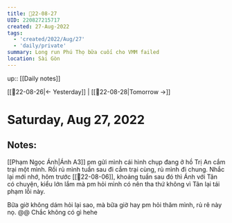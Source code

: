 ```yaml
---
title: 📝22-08-27
UID: 220827215717
created: 27-Aug-2022
tags:
  - 'created/2022/Aug/27'
  - 'daily/private'
summary: Long run Phú Thọ bữa cuối cho VMM failed
location: Sài Gòn
---
```


up:: [[Daily notes]]

[[📝22-08-26|<- Yesterday]] | [[📝22-08-28|Tomorrow ->]]
# Saturday, Aug 27, 2022

## Notes:

[[Phạm Ngọc Ánh|Ánh A3]] pm gửi mình cái hình chụp đang ở hồ Trị An cắm trại một mình. Rồi rủ mình tuần sau đi cắm trại cùng, rủ mình đi chung. Nhắc lại mới nhớ, hôm trước [[📝22-08-06]], khoảng tuần sau đó thì Ánh với Tân có chuyện, kiểu lớn lắm mà pm hỏi mình có nên tha thứ không vì Tân lại tái phạm lỗi này.

Bữa giờ không dám hỏi lại sao, mà bữa giờ hay pm hỏi thăm mình, rủ rê này nọ. @@
Chắc không có gì hehe

